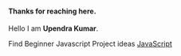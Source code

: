 #### Thanks for reaching here.

Hello I am <strong>Upendra Kumar</strong>. 

Find Beginner Javascript Project ideas [JavaScript](https://100-jsprojects.netlify.app/)


<!---
Kr-Upendra/Kr-Upendra is a ✨ special ✨ repository because its `README.md` (this file) appears on your GitHub profile.
You can click the Preview link to take a look at your changes.
--->
